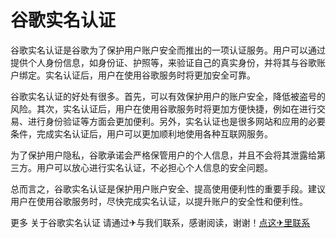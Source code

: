 # 谷歌实名认证

谷歌实名认证是谷歌为了保护用户账户安全而推出的一项认证服务。用户可以通过提供个人身份信息，如身份证、护照等，来验证自己的真实身份，并将其与谷歌账户绑定。实名认证后，用户在使用谷歌服务时将更加安全可靠。

谷歌实名认证的好处有很多。首先，可以有效保护用户的账户安全，降低被盗号的风险。其次，实名认证后，用户在使用谷歌服务时将更加方便快捷，例如在进行交易、进行身份验证等方面会更加便利。另外，实名认证也是很多网站和应用的必要条件，完成实名认证后，用户可以更加顺利地使用各种互联网服务。

为了保护用户隐私，谷歌承诺会严格保管用户的个人信息，并且不会将其泄露给第三方。用户可以放心进行实名认证，不必担心个人信息的安全问题。

总而言之，谷歌实名认证是保护用户账户安全、提高使用便利性的重要手段。建议用户在使用谷歌服务时，尽快完成实名认证，以提升账户的安全性和便利性。

更多 关于谷歌实名认证 请通过✈与我们联系，感谢阅读，谢谢！[点这✈里联系](https://abc.k02.cc)